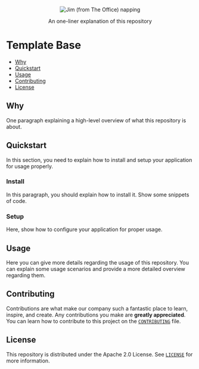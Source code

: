 <p align="center">
  <br>
   <img src="https://media.giphy.com/media/JstFYY8FwlBm48n7De/giphy.gif" alt="Jim (from The Office) napping" title="Execution Mode header's GIF" />
  <br>
</p>
<p align="center">
An one-liner explanation of this repository
</p>

# Template Base

* [Why](#why)
* [Quickstart](#quickstart)
* [Usage](#usage)
* [Contributing](#contributing)
* [License](#license)

## Why

One paragraph explaining a high-level overview of what this repository is about.

## Quickstart

In this section, you need to explain how to install and setup your application for usage properly.

### Install <!-- omit in toc -->

In this paragraph, you should explain how to install it. Show some snippets of code.

### Setup <!-- omit in toc -->

Here, show how to configure your application for proper usage.

## Usage

Here you can give more details regarding the usage of this repository. You can explain some usage scenarios and provide a more detailed overview regarding them.

## Contributing

Contributions are what make our company such a fantastic place to learn, inspire, and create. Any contributions you make are **greatly appreciated**. You can learn how to contribute to this project on the [`CONTRIBUTING`][contributing] file.

## License

This repository is distributed under the Apache 2.0 License. See [`LICENSE`][license] for more information.

[contributing]: CONTRIBUTING.md
[license]: LICENSE